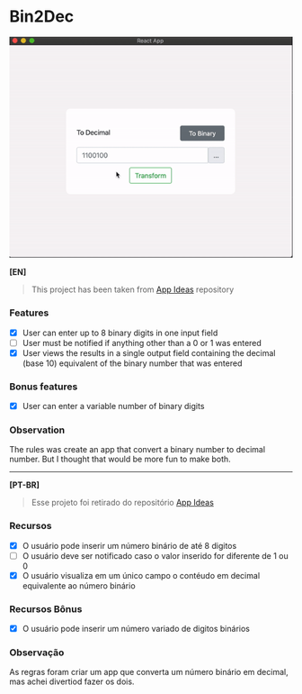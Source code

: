 # Bin2Dec

![](gifs/my-app-working.gif)

**[EN]**
> This project has been taken from [App Ideas](https://github.com/florinpop17/app-ideas) repository

### Features

- [x]  User can enter up to  8 binary digits in one input field
- [ ]  User must be notified if anything other than a 0 or 1 was entered
- [x]  User views the results in a single output field containing the decimal (base 10) equivalent of the binary number that was entered

### Bonus features

- [x]  User can enter a variable number of binary digits

### Observation

The rules was create an app that convert a binary number to decimal number. But I thought that would be more fun to make both.

---

**[PT-BR]**
> Esse projeto foi retirado do repositório [App Ideas](https://github.com/florinpop17/app-ideas)

### Recursos

- [x]  O usuário pode inserir um número binário de até 8 digitos
- [ ]  O usuário deve ser notificado caso o valor inserido for diferente de 1 ou 0
- [x]  O usuário visualiza em um único campo o contéudo em decimal equivalente ao número binário

### Recursos Bônus

- [x]  O usuário pode inserir um número variado de digitos binários

### Observação

As regras foram criar um app que converta um número binário em decimal, mas achei divertiod fazer os dois.